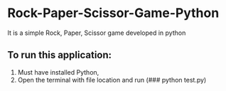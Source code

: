 # Rock-Paper-Scissor-Game-Python
It is a simple Rock, Paper, Scissor game developed in python

## To run this application:
1. Must have installed Python,
2. Open the terminal with file location and run (### python test.py)
